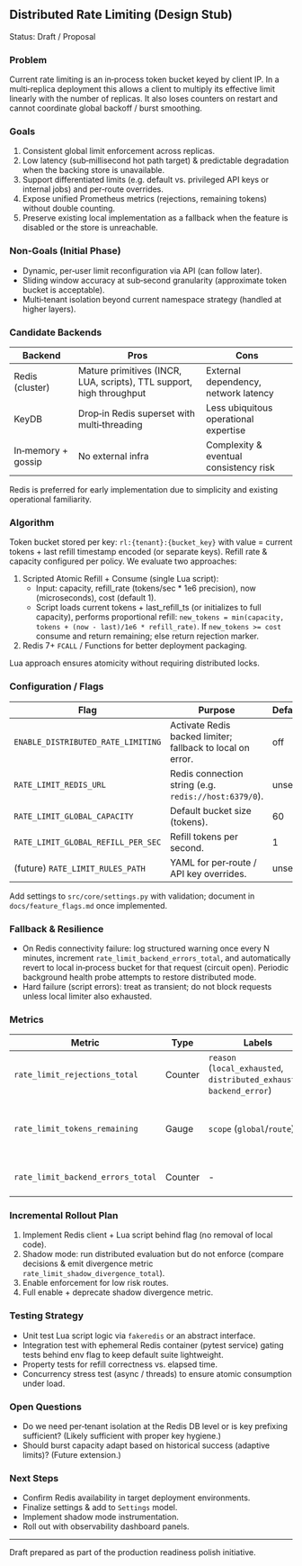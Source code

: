 ## Distributed Rate Limiting (Design Stub)

Status: Draft / Proposal

### Problem

Current rate limiting is an in‑process token bucket keyed by client IP. In a multi‑replica deployment this allows a client to multiply its effective limit linearly with the number of replicas. It also loses counters on restart and cannot coordinate global backoff / burst smoothing.

### Goals

1. Consistent global limit enforcement across replicas.
2. Low latency (sub‑millisecond hot path target) & predictable degradation when the backing store is unavailable.
3. Support differentiated limits (e.g. default vs. privileged API keys or internal jobs) and per‑route overrides.
4. Expose unified Prometheus metrics (rejections, remaining tokens) without double counting.
5. Preserve existing local implementation as a fallback when the feature is disabled or the store is unreachable.

### Non‑Goals (Initial Phase)

- Dynamic, per‑user limit reconfiguration via API (can follow later).
- Sliding window accuracy at sub‑second granularity (approximate token bucket is acceptable).
- Multi‑tenant isolation beyond current namespace strategy (handled at higher layers).

### Candidate Backends

| Backend | Pros | Cons |
|---------|------|------|
| Redis (cluster) | Mature primitives (INCR, LUA, scripts), TTL support, high throughput | External dependency, network latency |
| KeyDB | Drop‑in Redis superset with multi‑threading | Less ubiquitous operational expertise |
| In‑memory + gossip | No external infra | Complexity & eventual consistency risk |

Redis is preferred for early implementation due to simplicity and existing operational familiarity.

### Algorithm

Token bucket stored per key: `rl:{tenant}:{bucket_key}` with value = current tokens + last refill timestamp encoded (or separate keys). Refill rate & capacity configured per policy. We evaluate two approaches:

1. Scripted Atomic Refill + Consume (single Lua script):
   - Input: capacity, refill_rate (tokens/sec * 1e6 precision), now (microseconds), cost (default 1).
   - Script loads current tokens + last_refill_ts (or initializes to full capacity), performs proportional refill: `new_tokens = min(capacity, tokens + (now - last)/1e6 * refill_rate)`. If `new_tokens >= cost` consume and return remaining; else return rejection marker.
2. Redis 7+ `FCALL` / Functions for better deployment packaging.

Lua approach ensures atomicity without requiring distributed locks.

### Configuration / Flags

| Flag | Purpose | Default |
|------|---------|---------|
| `ENABLE_DISTRIBUTED_RATE_LIMITING` | Activate Redis backed limiter; fallback to local on error. | off |
| `RATE_LIMIT_REDIS_URL` | Redis connection string (e.g. `redis://host:6379/0`). | unset |
| `RATE_LIMIT_GLOBAL_CAPACITY` | Default bucket size (tokens). | 60 |
| `RATE_LIMIT_GLOBAL_REFILL_PER_SEC` | Refill tokens per second. | 1 |
| (future) `RATE_LIMIT_RULES_PATH` | YAML for per‑route / API key overrides. | unset |

Add settings to `src/core/settings.py` with validation; document in `docs/feature_flags.md` once implemented.

### Fallback & Resilience

- On Redis connectivity failure: log structured warning once every N minutes, increment `rate_limit_backend_errors_total`, and automatically revert to local in‑process bucket for that request (circuit open). Periodic background health probe attempts to restore distributed mode.
- Hard failure (script errors): treat as transient; do not block requests unless local limiter also exhausted.

### Metrics

| Metric | Type | Labels | Description |
|--------|------|--------|-------------|
| `rate_limit_rejections_total` | Counter | `reason` (`local_exhausted`, `distributed_exhausted`, `backend_error`) | Already exists (extend reasons) |
| `rate_limit_tokens_remaining` | Gauge | `scope` (`global`/`route`) | Optional approximate last observed tokens |
| `rate_limit_backend_errors_total` | Counter | - | Redis operation failures |

### Incremental Rollout Plan

1. Implement Redis client + Lua script behind flag (no removal of local code).
2. Shadow mode: run distributed evaluation but do not enforce (compare decisions & emit divergence metric `rate_limit_shadow_divergence_total`).
3. Enable enforcement for low risk routes.
4. Full enable + deprecate shadow divergence metric.

### Testing Strategy

- Unit test Lua script logic via `fakeredis` or an abstract interface.
- Integration test with ephemeral Redis container (pytest service) gating tests behind env flag to keep default suite lightweight.
- Property tests for refill correctness vs. elapsed time.
- Concurrency stress test (async / threads) to ensure atomic consumption under load.

### Open Questions

- Do we need per‑tenant isolation at the Redis DB level or is key prefixing sufficient? (Likely sufficient with proper key hygiene.)
- Should burst capacity adapt based on historical success (adaptive limits)? (Future extension.)

### Next Steps

- Confirm Redis availability in target deployment environments.
- Finalize settings & add to `Settings` model.
- Implement shadow mode instrumentation.
- Roll out with observability dashboard panels.

---
Draft prepared as part of the production readiness polish initiative.
